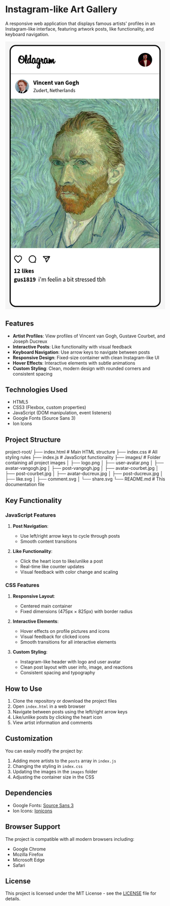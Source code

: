 # Instagram-like Art Gallery

A responsive web application that displays famous artists' profiles in an Instagram-like interface, featuring artwork posts, like functionality, and keyboard navigation.

![Project Screenshot](./images/Screenshot.png)

## Features

- **Artist Profiles**: View profiles of Vincent van Gogh, Gustave Courbet, and Joseph Ducreux
- **Interactive Posts**: Like functionality with visual feedback
- **Keyboard Navigation**: Use arrow keys to navigate between posts
- **Responsive Design**: Fixed-size container with clean Instagram-like UI
- **Hover Effects**: Interactive elements with subtle animations
- **Custom Styling**: Clean, modern design with rounded corners and consistent spacing

## Technologies Used

- HTML5
- CSS3 (Flexbox, custom properties)
- JavaScript (DOM manipulation, event listeners)
- Google Fonts (Source Sans 3)
- Ion Icons

## Project Structure

project-root/
├── index.html          # Main HTML structure
├── index.css           # All styling rules
├── index.js            # JavaScript functionality
├── images/             # Folder containing all project images
│   ├── logo.png
│   ├── user-avatar.png
│   ├── avatar-vangogh.jpg
│   ├── post-vangogh.jpg
│   ├── avatar-courbet.jpg
│   ├── post-courbet.jpg
│   ├── avatar-ducreux.jpg
│   ├── post-ducreux.jpg
│   ├── like.svg
│   ├── comment.svg
│   └── share.svg
└── README.md           # This documentation file

## Key Functionality

### JavaScript Features
1. **Post Navigation**: 
   - Use left/right arrow keys to cycle through posts
   - Smooth content transitions
   
2. **Like Functionality**:
   - Click the heart icon to like/unlike a post
   - Real-time like counter updates
   - Visual feedback with color change and scaling

### CSS Features
1. **Responsive Layout**:
   - Centered main container
   - Fixed dimensions (475px × 825px) with border radius

2. **Interactive Elements**:
   - Hover effects on profile pictures and icons
   - Visual feedback for clicked icons
   - Smooth transitions for all interactive elements

3. **Custom Styling**:
   - Instagram-like header with logo and user avatar
   - Clean post layout with user info, image, and reactions
   - Consistent spacing and typography

## How to Use

1. Clone the repository or download the project files
2. Open `index.html` in a web browser
3. Navigate between posts using the left/right arrow keys
4. Like/unlike posts by clicking the heart icon
5. View artist information and comments

## Customization

You can easily modify the project by:

1. Adding more artists to the `posts` array in `index.js`
2. Changing the styling in `index.css`
3. Updating the images in the `images` folder
4. Adjusting the container size in the CSS

## Dependencies

- Google Fonts: [Source Sans 3](https://fonts.google.com/specimen/Source+Sans+3)
- Ion Icons: [Ionicons](https://ionicons.com/)

## Browser Support

The project is compatible with all modern browsers including:
- Google Chrome
- Mozilla Firefox
- Microsoft Edge
- Safari

## License

This project is licensed under the MIT License - see the [LICENSE](LICENSE) file for details.
